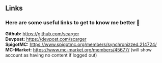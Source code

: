 ## Links
### Here are some useful links to get to know me better 🎈
**Github:** https://github.com/scarger <br>
**Devpost:** https://devpost.com/scarger <br>
**SpigotMC:** https://www.spigotmc.org/members/synchronizzed.214724/ <br>
**MC-Market:** https://www.mc-market.org/members/45677/ (will show account as having no content if logged out)
